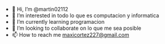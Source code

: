 - 👋 Hi, I’m @martin02112
- 👀 I’m interested in  todo lo que es computacion y informatica
- 🌱 I’m currently learning  programacion
- 💞️ I’m looking to collaborate on  lo que me sea posible
- 📫 How to reach me maxicortez227@gmail.com

<!---
martin02112/martin02112 is a ✨ special ✨ repository because its `README.md` (this file) appears on your GitHub profile.
You can click the Preview link to take a look at your changes.
--->
